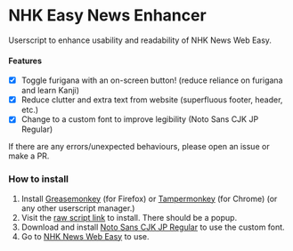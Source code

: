 # NHK Easy News Enhancer 
Userscript to enhance usability and readability of NHK News Web Easy.

#### Features
- [x] Toggle furigana with an on-screen button! (reduce reliance on furigana and learn Kanji)
- [x] Reduce clutter and extra text from website (superfluous footer, header, etc.)
- [x] Change to a custom font to improve legibility (Noto Sans CJK JP Regular)

If there are any errors/unexpected behaviours, please open an issue or make a PR.

### How to install
1. Install [Greasemonkey](https://addons.mozilla.org/en-US/firefox/addon/greasemonkey/) (for Firefox) or [Tampermonkey](https://chrome.google.com/webstore/detail/tampermonkey/dhdgffkkebhmkfjojejmpbldmpobfkfo) (for Chrome) (or any other userscript manager.)
2. Visit the [raw script link](https://raw.githubusercontent.com/theKKCD/EasyNews-Enhancer/master/script.js) to install. There should be a popup.
3. Download and install [Noto Sans CJK JP Regular](https://github.com/googlei18n/noto-cjk/raw/master/NotoSansCJKjp-Regular.otf) to use the custom font.
3. Go to [NHK News Web Easy](http://www3.nhk.or.jp/news/easy/index.html) to use.
